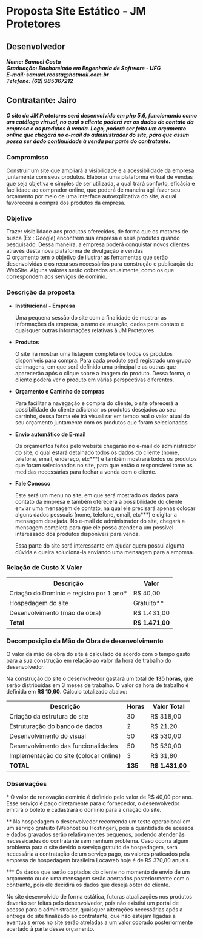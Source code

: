 <h1>Proposta Site Estático - JM Protetores</h1>

<h2>Desenvolvedor</h2>
<h5>Nome: Samuel Costa<br />
Graduação: Bacharelado em Engenharia de Software - UFG<br />
E-mail: samuel.rcosta@hotmail.com.br<br />
Telefone: (62) 985367212
</h5>
<h2>Contratante: Jairo</h2>
<h5>O site da JM Protetores será desenvolvido em php 5.6, funcionando como um catálogo virtual, no qual o cliente poderá ver os dados de contato da empresa e os produtos à venda. Logo, poderá ser feito um orçamento online que chegará no e-mail do administrador do site, para que assim possa ser dado continuidade à venda por parte do contratante.</h5>

<h3>Compromisso</h3>
<p>Construir um site que ampliará a visibilidade e a acessibilidade da empresa juntamente com seus produtos. Elaborar uma plataforma virtual de vendas que seja objetiva e simples de ser utilizada, a qual trará conforto, eficácia e facilidade ao comprador online, que poderá de maneira ágil fazer seu orçamento por meio de uma interface autoexplicativa do site, a qual favorecerá a compra dos produtos da empresa.</p>
<h3>Objetivo</h3>
<p>Trazer visibilidade aos produtos oferecidos, de forma que os motores de busca (Ex.: Google) encontrem sua empresa e seus produtos quando pesquisado. Dessa maneira, a empresa poderá conquistar novos clientes através desta nova plataforma de divulgação e vendas<br />
O orçamento tem o objetivo de ilustrar as ferramentas que serão desenvolvidas e os recursos necessários para construção e publicação do WebSite. Alguns valores serão cobrados anualmente, como os que correspondem aos serviços de domínio.</p>

<h3>Descrição da proposta</h3>
<ul>
    <li>
        <strong>Institucional - Empresa</strong>
        <p>Uma pequena sessão do site com a finalidade de mostrar as informações da empresa, o ramo de atuação, dados para contato e quaisquer outras informações relativas à JM Protetores.</p>
    </li>
    <li>
        <strong>Produtos</strong>
        <p>O site irá mostrar uma listagem completa de todos os produtos disponíveis para compra. Para cada produto será registrado um grupo de imagens, em que será definido uma principal e as outras que aparecerão após o clique sobre a imagem do produto. Dessa forma, o cliente poderá ver o produto em várias perspectivas diferentes.</p>
    </li>
    <li>
        <strong>Orçamento e Carrinho de compras</strong>
        <p>Para facilitar a navegação e compra do cliente, o site oferecerá a possibilidade do cliente adicionar os produtos desejados ao seu carrinho, dessa forma ele irá visualizar em tempo real o valor atual do seu orçamento juntamente com os produtos que foram selecionados.</p>
    </li>
    <li>
        <strong>Envio automático de E-mail</strong>
        <p>Os orçamentos feitos pelo website chegarão no e-mail do administrador do site, o qual estará detalhado todos os dados do cliente (nome, telefone, email, endereço, etc***) e também mostrará todos os produtos que foram selecionados no site, para que então o responsável tome as medidas necessárias para fechar a venda com o cliente.</p>
    </li>
    <li>
        <strong>Fale Conosco</strong>
        <p>Este será um menu no site, em que será mostrado os dados para contato da empresa e também oferecerá a possibilidade do cliente enviar uma mensagem de contato, na qual ele precisará apenas colocar alguns dados pessoais (nome, telefone, email, etc***) e digitar a mensagem desejada. No e-mail do administrador do site, chegará a mensagem completa para que ele possa atender a um possível interessado dos produtos disponíveis para venda.</p>
        <p>Essa parte do site será interessante em ajudar quem possui alguma dúvida e queira soluciona-la enviando uma mensagem para a empresa.</p>
    </li>
</ul>

<h3>Relação de Custo X Valor</h3>
<table>
<tr>
    <th>
        Descrição
    </th>
    <th>
        Valor
    </th>
</tr>
<tr>
    <td>
        Criação do Domínio e registro por 1 ano*
    </td>
    <td>
        R$ 40,00
    </td>
</tr>
<tr>
    <td>
        Hospedagem do site
    </td>
    <td>
        Gratuito**
    </td>
</tr>
<tr>
    <td>
        Desenvolvimento (mão de obra)
    </td>
    <td>
        R$ 1.431,00
    </td>
</tr>
<tr>
    <td>
        <strong>Total</strong>
    </td>
    <td>
        <strong>R$ 1.471,00</strong>
    </td>
</tr>
</table>

<h3>Decomposição da Mão de Obra de desenvolvimento</h3>
<p>O valor da mão de obra do site é calculado de acordo com o tempo gasto para a sua construção em relação ao valor da hora de trabalho do desenvolvedor.</p>
<p>Na construção do site o desenvolvedor gastará um total de <strong>135 horas</strong>, que serão distribuidas em 3 meses de trabalho. O valor da hora de trabalho é definida em <strong>R$ 10,60</strong>. Cálculo totalizado abaixo:</p>
<table>
    <tr>
        <th>Descrição</th>
        <th>Horas</th>
        <th>Valor Total</th>
    </tr>
    <tr>
        <td>Criação da estrutura do site</td><td>30</td><td>R$ 318,00</td>
    </tr>
    <tr>
        <td>Estruturação do banco de dados</td><td>2</td><td>R$ 21,20</td>
    </tr>
    <tr>
        <td>Desenvolvimento do visual</td><td>50</td><td>R$ 530,00</td>
    </tr>
    <tr>
        <td>Desenvolvimento das funcionalidades</td><td>50</td><td>R$ 530,00</td>
    </tr>
    <tr>
        <td>Implementação do site (colocar online)</td><td>3</td><td>R$ 31,80</td>
    </tr>
    <tr>
        <td><strong>TOTAL</strong></td><td><strong>135</strong></td><td><strong>R$ 1.431,00</strong></td>
    </tr>
</table>

<h3>Observações</h3>
<p>* O valor de renovação domínio é definido pelo valor de R$ 40,00 por ano. Esse serviço é pago diretamente para o fornecedor, o desenvolvedor emitirá o boleto e cadastrará o domínio para a criação do site.</p>
<p>** Na hospedagem o desenvolvedor recomenda um teste operacional em um serviço gratuito (Webhost ou Hostinger), pois a quantidade de acessos e dados gravados serão relativamentes pequenos, podendo atender às necessidades do contratante sem nenhum problema. Caso ocorra algum problema para o site devido o serviço gratuito de hospedagem, será necessária a contratação de um serviço pago, os valores praticados pela empresa de hospedagem brasileira Locaweb hoje é de R$ 370,80 anuais.</p>
<p>*** Os dados que serão captados do cliente no momento de envio de um orçamento ou de uma mensagem serão acertados posteriormente com o contrante, pois ele decidirá os dados que deseja obter do cliente.</p>
<p>No site desenvolvido de forma estática, futuras atualizações nos produtos deverão ser feitas pelo desenvolvedor, pois não existirá um portal de acesso para o administrador, quaisquer alterações necessárias após a entrega do site finalizado ao contratante, que não estejam ligadas a eventuais erros no site serão atreladas a um valor cobrado posteriormente acertado à parte desse orçamento.</p>
